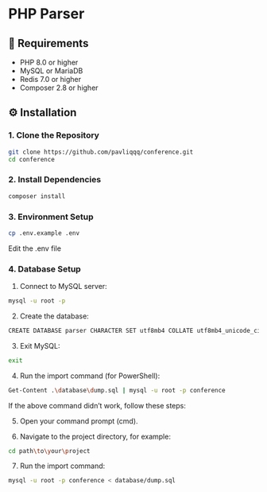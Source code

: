# PHP Parser

## 🧰 Requirements

- PHP 8.0 or higher
- MySQL or MariaDB
- Redis 7.0 or higher
- Composer 2.8 or higher

## ⚙️ Installation

### 1. Clone the Repository

```bash
git clone https://github.com/pavliqqq/conference.git
cd conference
```

### 2. Install Dependencies

```bash
composer install
```

### 3. Environment Setup

```bash
cp .env.example .env
```
Edit the .env file

### 4. Database Setup

1) Connect to MySQL server:

```bash
mysql -u root -p
```

2) Create the database:

```bash
CREATE DATABASE parser CHARACTER SET utf8mb4 COLLATE utf8mb4_unicode_ci;
```

3) Exit MySQL:

```bash
exit
```

4) Run the import command (for PowerShell):

```bash
Get-Content .\database\dump.sql | mysql -u root -p conference
```

If the above command didn’t work, follow these steps:

5) Open your command prompt (cmd).

6) Navigate to the project directory, for example:

```bash
cd path\to\your\project
```

7) Run the import command:

```bash
mysql -u root -p conference < database/dump.sql
```